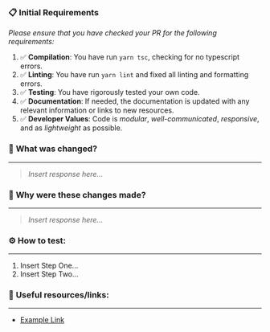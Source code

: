 ### 📋 **Initial Requirements**
*Please ensure that you have checked your PR for the following requirements:*  
1. ✅ **Compilation**: You have run `yarn tsc`, checking for no typescript errors. 
2. ✅ **Linting**: You have run `yarn lint` and fixed all linting and formatting errors.
3. ✅ **Testing**: You have rigorously tested your own code.
4. ✅ **Documentation**: If needed, the documentation is updated with any relevant information or links to new resources.  
5. ✅ **Developer Values**: Code is *modular*, *well-communicated*, *responsive*, and as *lightweight* as possible.


### 🔄 **What was changed?**
___  
<!-- Insert overview of code organizational changes and user-facing difference. If applicable, add videos/gifs of UI. -->
> *Insert response here...*


### 🤔 **Why were these changes made?**
___  
<!-- Insert motivation behind changes, or reference any existing issues or PRs. -->
> *Insert response here...*  


### ⚙️ **How to test:**
___ 
<!-- Clearly layout the actions to test, pointing out where the new behavior should occur. -->
1. Insert Step One...
2. Insert Step Two...


### 🔗 **Useful resources/links**:
___  
- [Example Link](https://www.maet.io/)